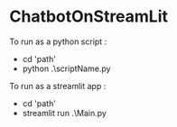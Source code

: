 ﻿# ChatbotOnStreamLit
To run as a python script : 
- cd 'path' 
- python .\scriptName.py 

To run as a streamlit app : 
- cd 'path' 
- streamlit run .\Main.py
